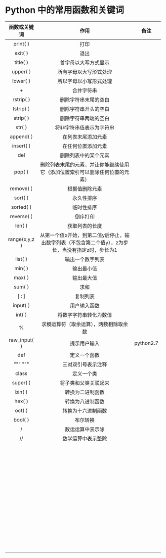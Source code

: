 # Python 中的常用函数和关键词

| 函数或关键词  |                             作用                             | 备注      |
| :-----------: | :----------------------------------------------------------: | --------- |
|   print( )    |                             打印                             |           |
|    exit( )    |                             退出                             |           |
|   title( )    |                     首字母以大写方式显示                     |           |
|   upper( )    |                    所有字母以大写形式处理                    |           |
|   lower( )    |                    所以字母以小写形式处理                    |           |
|       +       |                          合并字符串                          |           |
|   rstrip( )   |                     删除字符串末尾的空白                     |           |
|   lstrip( )   |                     删除字符串开头的空白                     |           |
|   strip( )    |                     删除字符串两端的空白                     |           |
|    str( )     |                   将非字符串值表示为字符串                   |           |
|   append( )   |                      在列表末尾添加元素                      |           |
|   insert( )   |                      在任何位置添加元素                      |           |
|      del      |                     删除列表中的某个元素                     |           |
|    pop( )     | 删除列表末尾的元素，并让你能继续使用它（添加位置索引可以删除任何位置的元素） |           |
|   remove( )   |                        根据值删除元素                        |           |
|    sort( )    |                          永久性排序                          |           |
|   sorted( )   |                          临时性排序                          |           |
|  reverse( )   |                           倒序打印                           |           |
|    len( )     |                        获取列表的长度                        |           |
| range(x,y,z ) | 从第一个值x开始，到第二值y后停止，输出数字列表（不包含第二个值y），z为步长，当没有指定z时，步长为1 |           |
|    list( )    |                       输出一个数字列表                       |           |
|    min( )     |                          输出最小值                          |           |
|    max( )     |                          输出最大值                          |           |
|    sum( )     |                             求和                             |           |
|     [ : ]     |                           复制列表                           |           |
|   input( )    |                         用户输入函数                         |           |
|    int( )     |                    将数字字符串转化为数值                    |           |
|       %       |            求模运算符（取余运算），两数相除取余数            |           |
| raw_input( )  |                         提示用户输入                         | python2.7 |
|      def      |                         定义一个函数                         |           |
|    """ """    |                      三对双引号表示注释                      |           |
|     class     |                          定义一个类                          |           |
|   super( )    |                     将子类和父类关联起来                     |           |
|    bin( )     |                       转换为二进制函数                       |           |
|    hex( )     |                       转换为八进制函数                       |           |
|    oct( )     |                      转换为十六进制函数                      |           |
|    bool( )    |                           布尔转换                           |           |
|       /       |                       数运运算中表示除                       |           |
|      //       |                      数学运算中表示整除                      |           |
|               |                                                              |           |
|               |                                                              |           |
|               |                                                              |           |
|               |                                                              |           |
|               |                                                              |           |
|               |                                                              |           |
|               |                                                              |           |
|               |                                                              |           |
|               |                                                              |           |
|               |                                                              |           |
|               |                                                              |           |
|               |                                                              |           |
|               |                                                              |           |
|               |                                                              |           |
|               |                                                              |           |
|               |                                                              |           |
|               |                                                              |           |
|               |                                                              |           |
|               |                                                              |           |
|               |                                                              |           |
|               |                                                              |           |
|               |                                                              |           |
|               |                                                              |           |
|               |                                                              |           |
|               |                                                              |           |
|               |                                                              |           |
|               |                                                              |           |
|               |                                                              |           |
|               |                                                              |           |
|               |                                                              |           |
|               |                                                              |           |
|               |                                                              |           |
|               |                                                              |           |
|               |                                                              |           |
|               |                                                              |           |
|               |                                                              |           |
|               |                                                              |           |
|               |                                                              |           |
|               |                                                              |           |
|               |                                                              |           |
|               |                                                              |           |
|               |                                                              |           |
|               |                                                              |           |
|               |                                                              |           |
|               |                                                              |           |
|               |                                                              |           |
|               |                                                              |           |
|               |                                                              |           |
|               |                                                              |           |
|               |                                                              |           |
|               |                                                              |           |
|               |                                                              |           |
|               |                                                              |           |
|               |                                                              |           |
|               |                                                              |           |
|               |                                                              |           |
|               |                                                              |           |
|               |                                                              |           |
|               |                                                              |           |





